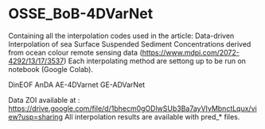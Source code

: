 # OSSE_BoB-4DVarNet
Containing all the interpolation codes used in the article: Data-driven Interpolation of sea Surface Suspended Sediment Concentrations derived from ocean colour remote sensing data (https://www.mdpi.com/2072-4292/13/17/3537)
Each interpolating method are settong up to be run on notebook (Google Colab). 

DinEOF
AnDA
AE-4DVarnet
GE-ADVarNet

Data ZOI available at : https://drive.google.com/file/d/1bhecm0gODlwSUb3Ba7ayVIyMbnctLqux/view?usp=sharing
All interpolation results are available with pred_* files. 
